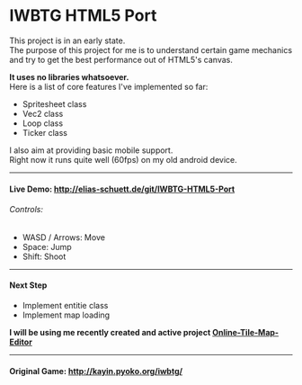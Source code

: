 IWBTG HTML5 Port
================

This project is in an early state.  
The purpose of this project for me is to understand certain game mechanics and try to get the best performance out of HTML5's canvas.  

**It uses no libraries whatsoever.**  
Here is a list of core features I've implemented so far:

  * Spritesheet class
  * Vec2 class
  * Loop class
  * Ticker class

I also aim at providing basic mobile support.  
Right now it runs quite well (60fps) on my old android device.  

----

#### Live Demo: http://elias-schuett.de/git/IWBTG-HTML5-Port

###### Controls:

  * WASD / Arrows: Move
  * Space: Jump
  * Shift: Shoot

----

#### Next Step

  * Implement entitie class
  * Implement map loading

**I will be using me recently created and active project [Online-Tile-Map-Editor](https://github.com/elias94xx/Online-Tile-Map-Editor)**

----

#### Original Game: http://kayin.pyoko.org/iwbtg/